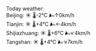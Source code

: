 Today weather:  
Beijing: ☀️   🌡️-2°C 🌬️↑0km/h  
Tianjin: ☀️   🌡️+4°C 🌬️←4km/h  
Shijiazhuang: ☀️   🌡️+6°C 🌬️↙4km/h  
Tangshan: ☀️   🌡️+4°C 🌬️↘7km/h  
